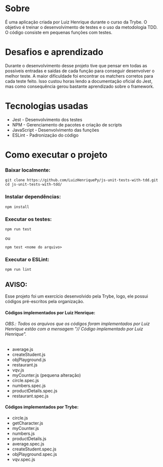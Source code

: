# Sobre

É uma aplicação criada por Luiz Henrique durante o curso da Trybe. O objetivo é treinar o desenvolvimento de testes e o uso da metodologia TDD. O código consiste em pequenas funções com testes.

# Desafios e aprendizado

Durante o desenvolvimento desse projeto tive que pensar em todas as possíveis entradas e saídas de cada função para conseguir desenvolver o melhor teste. A maior dificuldade foi encontrar os matchers corretos para cada teste feito. Isso custou horas lendo a documentação oficial do Jest, mas como consequência gerou bastante aprendizado sobre o framework.

# Tecnologias usadas

- Jest - Desenvolvimento dos testes
- NPM - Gerenciamento de pacotes e criação de scripts
- JavaScript - Desenvolvimento das funções
- ESLint - Padronização do código

# Como executar o projeto
### Baixar localmente:
```
git clone https://github.com/LuizHenriquePy/js-unit-tests-with-tdd.git
cd js-unit-tests-with-tdd/ 
```
### Instalar dependências:
```
npm install
```
### Executar os testes:
```
npm run test
```
ou
```
npm test <nome do arquivo>
```
### Executar o ESLint:
```
npm run lint
```

## AVISO:

Esse projeto foi um exercício desenvolvido pela Trybe, logo, ele possui códigos pré-escritos pela organização.

#### Códigos implementados por Luiz Henrique:<br>
###### OBS.: Todos os arquivos que os códigos foram implementados por Luiz Henrique estão com a mensagem "// Código implementado por Luiz Henrique".
- average.js
- createStudent.js
- objPlayground.js
- restaurant.js
- vqv.js
- myCounter.js (pequena alteração)
- circle.spec.js
- numbers.spec.js
- productDetails.spec.js
- restaurant.spec.js

#### Códigos implementados por Trybe:
- circle.js
- getCharacter.js
- myCounter.js
- numbers.js
- productDetails.js
- average.spec.js
- createStudent.spec.js
- objPlayground.spec.js
- vqv.spec.js
